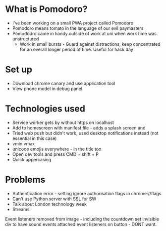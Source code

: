 
# What is Pomodoro?
- I've been working on a small PWA project called Pomodoro
- Pomodoro means tomato in the language of our evil paymasters
- Pomododro came in handy outside of work at uni when work time was unstructured
  - Work in small bursts - Guard against distractions, keep concentrated for an overall longer period of time. Useful for hack day

# Set up
- Download chrome canary and use application tool
- View phone model in debug panel


# Technologies used
- Service worker gets by without https on localhost
- Add to homescreen with manifest file - adds a splash screen and
- Tried web push but didn't work, used desktop notifications instead (not essential in this case)
- vmin vmax
- unicode emojis everywhere - in the title too
- Open dev tools and press CMD + shift + P
- Quick uppercasing

# Problems
- Authentication error - setting ignore authorisation flags in chrome://flags
- Can't use Python server with SSL for SW
- Talk about London technology week
- Streams



Event listeners removed from image - including the countdown
set invisible div to have sound events attached
event listeners on button - DONT want.
